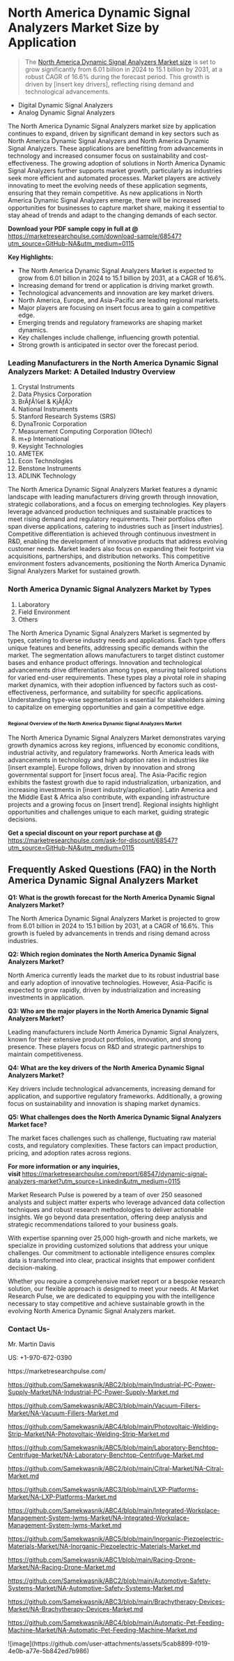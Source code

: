 <h1>North America Dynamic Signal Analyzers Market&nbsp;Size by Application</h1><blockquote><p>The <a href="https://marketresearchpulse.com/download-sample/68547?utm_source=GitHub-NA&amp;utm_medium=0115">North America Dynamic Signal Analyzers Market size</a> is set to grow significantly from 6.01 billion in 2024 to 15.1 billion by 2031, at a robust CAGR of 16.6% during the forecast period. This growth is driven by [insert key drivers], reflecting rising demand and technological advancements.</p></blockquote><ul><li>Digital Dynamic Signal Analyzers<li> Analog Dynamic Signal Analyzers</li></ul><p>The North America Dynamic Signal Analyzers market size by application continues to expand, driven by significant demand in key sectors such as North America Dynamic Signal Analyzers and North America Dynamic Signal Analyzers. These applications are benefitting from advancements in technology and increased consumer focus on sustainability and cost-effectiveness. The growing adoption of solutions in North America Dynamic Signal Analyzers further supports market growth, particularly as industries seek more efficient and automated processes. Market players are actively innovating to meet the evolving needs of these application segments, ensuring that they remain competitive. As new applications in North America Dynamic Signal Analyzers emerge, there will be increased opportunities for businesses to capture market share, making it essential to stay ahead of trends and adapt to the changing demands of each sector.</p><p><strong>Download your PDF sample copy in full at @ </strong><a href="https://marketresearchpulse.com/download-sample/68547?utm_source=GitHub-NA&amp;utm_medium=0115">https://marketresearchpulse.com/download-sample/68547?utm_source=GitHub-NA&amp;utm_medium=0115</a></p><p><strong>Key Highlights: </strong></p><ul><li>The North America Dynamic Signal Analyzers Market is expected to grow from 6.01 billion in 2024 to 15.1 billion by 2031, at a CAGR of 16.6%.</li><li>Increasing demand for trend or application is driving market growth.</li><li>Technological advancements and innovation are key market drivers.</li><li>North America, Europe, and Asia-Pacific are leading regional markets.</li><li>Major players are focusing on insert focus area to gain a competitive edge.</li><li>Emerging trends and regulatory frameworks are shaping market dynamics.</li><li>Key challenges include challenge, influencing growth potential.</li><li>Strong growth is anticipated in sector over the forecast period.</li></ul><h3>Leading Manufacturers in the North America Dynamic Signal Analyzers Market: A Detailed Industry Overview</h3><ol><li>Crystal Instruments</li><li>Data Physics Corporation</li><li>BrÃƒÂ¼el & KjÃƒÂ¦r</li><li>National Instruments</li><li>Stanford Research Systems (SRS)</li><li>DynaTronic Corporation</li><li>Measurement Computing Corporation (IOtech)</li><li>m+p International</li><li>Keysight Technologies</li><li>AMETEK</li><li>Econ Technologies</li><li>Benstone Instruments</li><li>ADLINK Technology</li></ol><div class="flex max-w-full flex-col flex-grow"><div class="min-h-8 text-message flex w-full flex-col items-end gap-2 whitespace-normal break-words [.text-message+&amp;]:mt-5" dir="auto" data-message-author-role="assistant" data-message-id="fd8432e4-4910-450d-b182-61b7bfb0a01f" data-message-model-slug="gpt-4o"><div class="flex w-full flex-col gap-1 empty:hidden first:pt-[3px]"><div class="markdown prose w-full break-words dark:prose-invert light"><p>The North America Dynamic Signal Analyzers Market features a dynamic landscape with leading manufacturers driving growth through innovation, strategic collaborations, and a focus on emerging technologies. Key players leverage advanced production techniques and sustainable practices to meet rising demand and regulatory requirements. Their portfolios often span diverse applications, catering to industries such as [insert industries]. Competitive differentiation is achieved through continuous investment in R&amp;D, enabling the development of innovative products that address evolving customer needs. Market leaders also focus on expanding their footprint via acquisitions, partnerships, and distribution networks. This competitive environment fosters advancements, positioning the North America Dynamic Signal Analyzers Market for sustained growth.</p></div></div></div></div><h3>North America Dynamic Signal Analyzers Market by Types</h3><ol><li>Laboratory<li> Field Environment<li> Others</li></ol><div class="flex max-w-full flex-col flex-grow"><div class="min-h-8 text-message flex w-full flex-col items-end gap-2 whitespace-normal break-words [.text-message+&amp;]:mt-5" dir="auto" data-message-author-role="assistant" data-message-id="084470be-0bb7-4664-bddf-5156b4f41249" data-message-model-slug="gpt-4o-mini"><div class="flex w-full flex-col gap-1 empty:hidden first:pt-[3px]"><div class="markdown prose w-full break-words dark:prose-invert light"><p>The North America Dynamic Signal Analyzers Market is segmented by types, catering to diverse industry needs and applications. Each type offers unique features and benefits, addressing specific demands within the market. The segmentation allows manufacturers to target distinct customer bases and enhance product offerings. Innovation and technological advancements drive differentiation among types, ensuring tailored solutions for varied end-user requirements. These types play a pivotal role in shaping market dynamics, with their adoption influenced by factors such as cost-effectiveness, performance, and suitability for specific applications. Understanding type-wise segmentation is essential for stakeholders aiming to capitalize on emerging opportunities and gain a competitive edge.</p></div></div></div></div><h3><span style="font-size: 11px;">Regional Overview of the North America Dynamic Signal Analyzers Market</span></h3><div class="flex max-w-full flex-col flex-grow"><div class="min-h-8 text-message flex w-full flex-col items-end gap-2 whitespace-normal break-words [.text-message+&amp;]:mt-5" dir="auto" data-message-author-role="assistant" data-message-id="e9038762-ce64-4e30-91c9-9bd413514231" data-message-model-slug="gpt-4o-mini"><div class="flex w-full flex-col gap-1 empty:hidden first:pt-[3px]"><div class="markdown prose w-full break-words dark:prose-invert light"><p>The North America Dynamic Signal Analyzers Market demonstrates varying growth dynamics across key regions, influenced by economic conditions, industrial activity, and regulatory frameworks. North America leads with advancements in technology and high adoption rates in industries like [insert example]. Europe follows, driven by innovation and strong governmental support for [insert focus area]. The Asia-Pacific region exhibits the fastest growth due to rapid industrialization, urbanization, and increasing investments in [insert industry/application]. Latin America and the Middle East &amp; Africa also contribute, with expanding infrastructure projects and a growing focus on [insert trend]. Regional insights highlight opportunities and challenges unique to each market, guiding strategic decisions.</p></div></div></div></div><p><strong>Get a special discount on your report purchase at @ </strong><a href="https://marketresearchpulse.com/ask-for-discount/68547?utm_source=GitHub-NA&amp;utm_medium=0115">https://marketresearchpulse.com/ask-for-discount/68547?utm_source=GitHub-NA&amp;utm_medium=0115</a></p><h2>Frequently Asked Questions (FAQ) in the North America Dynamic Signal Analyzers Market</h2><p><strong>Q1: What is the growth forecast for the North America Dynamic Signal Analyzers Market?</strong></p><p>The North America Dynamic Signal Analyzers Market is projected to grow from 6.01 billion in 2024 to 15.1 billion by 2031, at a CAGR of 16.6%. This growth is fueled by advancements in trends and rising demand across industries.</p><p><strong>Q2: Which region dominates the North America Dynamic Signal Analyzers Market?</strong></p><p>North America currently leads the market due to its robust industrial base and early adoption of innovative technologies. However, Asia-Pacific is expected to grow rapidly, driven by industrialization and increasing investments in application.</p><p><strong>Q3: Who are the major players in the North America Dynamic Signal Analyzers Market?</strong></p><p>Leading manufacturers include North America Dynamic Signal Analyzers, known for their extensive product portfolios, innovation, and strong presence. These players focus on R&amp;D and strategic partnerships to maintain competitiveness.</p><p><strong>Q4: What are the key drivers of the North America Dynamic Signal Analyzers Market?</strong></p><p>Key drivers include technological advancements, increasing demand for application, and supportive regulatory frameworks. Additionally, a growing focus on sustainability and innovation is shaping market dynamics.</p><p><strong>Q5: What challenges does the North America Dynamic Signal Analyzers Market face?</strong></p><p>The market faces challenges such as challenge, fluctuating raw material costs, and regulatory complexities. These factors can impact production, pricing, and adoption rates across regions.</p><p><strong>For more information or any inquiries, visit&nbsp;</strong><a href="https://marketresearchpulse.com/report/68547/dynamic-signal-analyzers-market?utm_source=Linkedin&utm_medium=0115">https://marketresearchpulse.com/report/68547/dynamic-signal-analyzers-market?utm_source=Linkedin&utm_medium=0115</a></p><p>Market Research Pulse is powered by a team of over 250 seasoned analysts and subject matter experts who leverage advanced data collection techniques and robust research methodologies to deliver actionable insights. We go beyond data presentation, offering deep analysis and strategic recommendations tailored to your business goals.</p><p>With expertise spanning over 25,000 high-growth and niche markets, we specialize in providing customized solutions that address your unique challenges. Our commitment to actionable intelligence ensures complex data is transformed into clear, practical insights that empower confident decision-making.</p><p>Whether you require a comprehensive market report or a bespoke research solution, our flexible approach is designed to meet your needs. At Market Research Pulse, we are dedicated to equipping you with the intelligence necessary to stay competitive and achieve sustainable growth in the evolving North America Dynamic Signal Analyzers market.</p><h3><strong>Contact Us-</strong></h3><p>Mr. Martin Davis</p><p>US: +1-970-672-0390</p><p>https://marketresearchpulse.com/</p><p><a href="https://github.com/Samekwasnik/ABC2/blob/main/Industrial-PC-Power-Supply-Market/NA-Industrial-PC-Power-Supply-Market.md">https://github.com/Samekwasnik/ABC2/blob/main/Industrial-PC-Power-Supply-Market/NA-Industrial-PC-Power-Supply-Market.md</a></p><p><a href="https://github.com/Samekwasnik/ABC3/blob/main/Vacuum-Fillers-Market/NA-Vacuum-Fillers-Market.md">https://github.com/Samekwasnik/ABC3/blob/main/Vacuum-Fillers-Market/NA-Vacuum-Fillers-Market.md</a></p><p><a href="https://github.com/Samekwasnik/ABC4/blob/main/Photovoltaic-Welding-Strip-Market/NA-Photovoltaic-Welding-Strip-Market.md">https://github.com/Samekwasnik/ABC4/blob/main/Photovoltaic-Welding-Strip-Market/NA-Photovoltaic-Welding-Strip-Market.md</a></p><p><a href="https://github.com/Samekwasnik/ABC5/blob/main/Laboratory-Benchtop-Centrifuge-Market/NA-Laboratory-Benchtop-Centrifuge-Market.md">https://github.com/Samekwasnik/ABC5/blob/main/Laboratory-Benchtop-Centrifuge-Market/NA-Laboratory-Benchtop-Centrifuge-Market.md</a></p><p><a href="https://github.com/Samekwasnik/ABC2/blob/main/Citral-Market/NA-Citral-Market.md">https://github.com/Samekwasnik/ABC2/blob/main/Citral-Market/NA-Citral-Market.md</a></p><p><a href="https://github.com/Samekwasnik/ABC3/blob/main/LXP-Platforms-Market/NA-LXP-Platforms-Market.md">https://github.com/Samekwasnik/ABC3/blob/main/LXP-Platforms-Market/NA-LXP-Platforms-Market.md</a></p><p><a href="https://github.com/Samekwasnik/ABC4/blob/main/lntegrated-Workplace-Management-System-lwms-Market/NA-lntegrated-Workplace-Management-System-lwms-Market.md">https://github.com/Samekwasnik/ABC4/blob/main/lntegrated-Workplace-Management-System-lwms-Market/NA-lntegrated-Workplace-Management-System-lwms-Market.md</a></p><p><a href="https://github.com/Samekwasnik/ABC5/blob/main/Inorganic-Piezoelectric-Materials-Market/NA-Inorganic-Piezoelectric-Materials-Market.md">https://github.com/Samekwasnik/ABC5/blob/main/Inorganic-Piezoelectric-Materials-Market/NA-Inorganic-Piezoelectric-Materials-Market.md</a></p><p><a href="https://github.com/Samekwasnik/ABC1/blob/main/Racing-Drone-Market/NA-Racing-Drone-Market.md">https://github.com/Samekwasnik/ABC1/blob/main/Racing-Drone-Market/NA-Racing-Drone-Market.md</a></p><p><a href="https://github.com/Samekwasnik/ABC2/blob/main/Automotive-Safety-Systems-Market/NA-Automotive-Safety-Systems-Market.md">https://github.com/Samekwasnik/ABC2/blob/main/Automotive-Safety-Systems-Market/NA-Automotive-Safety-Systems-Market.md</a></p><p><a href="https://github.com/Samekwasnik/ABC3/blob/main/Brachytherapy-Devices-Market/NA-Brachytherapy-Devices-Market.md">https://github.com/Samekwasnik/ABC3/blob/main/Brachytherapy-Devices-Market/NA-Brachytherapy-Devices-Market.md</a></p><p><a href="https://github.com/Samekwasnik/ABC4/blob/main/Automatic-Pet-Feeding-Machine-Market/NA-Automatic-Pet-Feeding-Machine-Market.md">https://github.com/Samekwasnik/ABC4/blob/main/Automatic-Pet-Feeding-Machine-Market/NA-Automatic-Pet-Feeding-Machine-Market.md</a></p>
![image](https://github.com/user-attachments/assets/5cab8899-f019-4e0b-a77e-5b842ed7b986)
